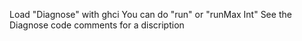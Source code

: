 Load "Diagnose" with ghci
You can do "run" or "runMax Int" 
See the Diagnose code comments for a discription
